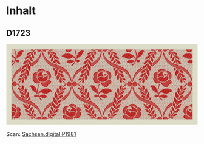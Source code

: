 # Inhalt

## D1723

![Digitale Patrone](D1723/design_full_small.png)

Scan: [Sachsen.digital P1981](https://sachsen.digital/werkansicht/517533/239)
